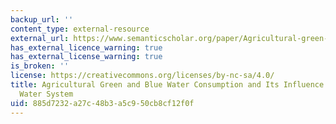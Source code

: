 ```yaml
---
backup_url: ''
content_type: external-resource
external_url: https://www.semanticscholar.org/paper/Agricultural-green-and-blue-water-consumption-and-Rost-Gerten/2a4f0a766813cb6a6640931554d5e5da0da93919
has_external_licence_warning: true
has_external_license_warning: true
is_broken: ''
license: https://creativecommons.org/licenses/by-nc-sa/4.0/
title: Agricultural Green and Blue Water Consumption and Its Influence on the Global
  Water System
uid: 885d7232-a27c-48b3-a5c9-50cb8cf12f0f
---
```

